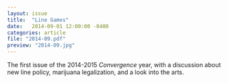 ```yaml
---
layout: issue
title:  "Line Games"
date:   2014-09-01 12:00:00 -0400
categories: article
file: "2014-09.pdf"
preview: "2014-09.jpg"
---
```


The first issue of the 2014-2015 *Convergence* year, with a discussion about new line policy, marijuana legalization, and a look into the arts.
